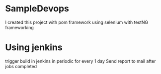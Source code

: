# SampleDevops
I created this project with pom framework using selenium with testNG frameworking 

# Using jenkins
 trigger build in jenkins in periodic for every 1 day
 Send report to mail after jobs completed
